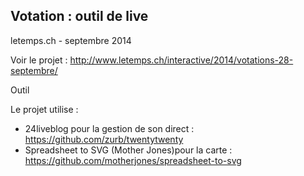 ## Votation : outil de live
letemps.ch - septembre 2014

Voir le projet : http://www.letemps.ch/interactive/2014/votations-28-septembre/

Outil

Le projet utilise :
- 24liveblog pour la gestion de son direct : https://github.com/zurb/twentytwenty
- Spreadsheet to SVG (Mother Jones)pour la carte : https://github.com/motherjones/spreadsheet-to-svg
